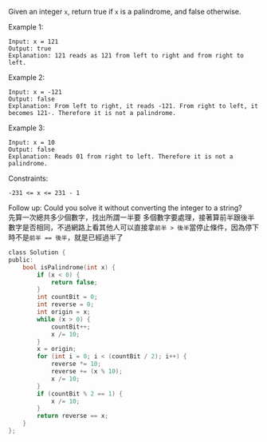 Given an integer ``x``, return true if ``x`` is a palindrome, and false otherwise.

 

Example 1:
```
Input: x = 121
Output: true
Explanation: 121 reads as 121 from left to right and from right to left.
```
Example 2:
```
Input: x = -121
Output: false
Explanation: From left to right, it reads -121. From right to left, it becomes 121-. Therefore it is not a palindrome.
```
Example 3:
```
Input: x = 10
Output: false
Explanation: Reads 01 from right to left. Therefore it is not a palindrome.
```

Constraints:

```-231 <= x <= 231 - 1```
 

Follow up: Could you solve it without converting the integer to a string?   
先算一次總共多少個數字，找出所謂一半要 多個數字要處理，接著算前半跟後半數字是否相同，不過網路上看其他人可以直接拿``前半 > 後半``當停止條件，因為停下時不是``前半 == 後半``，就是已經過半了
```c
class Solution {
public:
    bool isPalindrome(int x) {
        if (x < 0) {
            return false;
        }
        int countBit = 0;
        int reverse = 0;
        int origin = x;
        while (x > 0) {
            countBit++;
            x /= 10;
        }
        x = origin;
        for (int i = 0; i < (countBit / 2); i++) {
            reverse *= 10;
            reverse += (x % 10);
            x /= 10;
        }
        if (countBit % 2 == 1) {
            x /= 10;
        }
        return reverse == x;
    }
};
```
